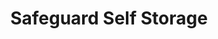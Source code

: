 ---
title: "Safeguard Self Storage"
url: /arlington-heights/safeguard-self-storage/
shop: storage rental
---